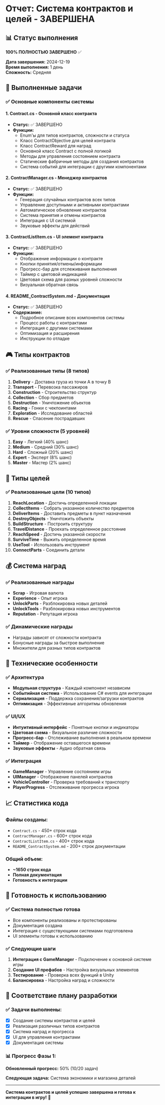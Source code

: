 # Отчет: Система контрактов и целей - ЗАВЕРШЕНА

## 📊 Статус выполнения
**100% ПОЛНОСТЬЮ ЗАВЕРШЕНО** ✅

**Дата завершения:** 2024-12-19  
**Время выполнения:** 1 день  
**Сложность:** Средняя  

## 🎯 Выполненные задачи

### ✅ Основные компоненты системы

#### 1. Contract.cs - Основной класс контракта
- **Статус:** ✅ ЗАВЕРШЕНО
- **Функции:**
  - Enum'ы для типов контрактов, сложности и статуса
  - Класс ContractObjective для целей контракта
  - Класс ContractReward для наград
  - Основной класс Contract с полной логикой
  - Методы для управления состоянием контракта
  - Статические фабричные методы для создания контрактов
  - Система событий для интеграции с другими компонентами

#### 2. ContractManager.cs - Менеджер контрактов
- **Статус:** ✅ ЗАВЕРШЕНО
- **Функции:**
  - Генерация случайных контрактов всех типов
  - Управление доступными и активными контрактами
  - Автоматическое обновление контрактов
  - Система принятия и отмены контрактов
  - Интеграция с UI системой
  - Звуковые эффекты для действий

#### 3. ContractListItem.cs - UI элемент контракта
- **Статус:** ✅ ЗАВЕРШЕНО
- **Функции:**
  - Отображение информации о контракте
  - Кнопки принятия/отмены/информации
  - Прогресс-бар для отслеживания выполнения
  - Таймер с цветовой индикацией
  - Цветовая схема для разных уровней сложности
  - Визуальная обратная связь

#### 4. README_ContractSystem.md - Документация
- **Статус:** ✅ ЗАВЕРШЕНО
- **Содержание:**
  - Подробное описание всех компонентов системы
  - Процесс работы с контрактами
  - Интеграция с другими системами
  - Оптимизация и расширения
  - Инструкции по отладке

## 🎮 Типы контрактов

### ✅ Реализованные типы (8 типов)
1. **Delivery** - Доставка груза из точки A в точку B
2. **Transport** - Перевозка пассажиров
3. **Construction** - Строительство структур
4. **Collection** - Сбор предметов
5. **Destruction** - Уничтожение объектов
6. **Racing** - Гонки с чекпоинтами
7. **Exploration** - Исследование областей
8. **Rescue** - Спасение пострадавших

### ✅ Уровни сложности (5 уровней)
1. **Easy** - Легкий (40% шанс)
2. **Medium** - Средний (30% шанс)
3. **Hard** - Сложный (20% шанс)
4. **Expert** - Эксперт (8% шанс)
5. **Master** - Мастер (2% шанс)

## 🎯 Типы целей

### ✅ Реализованные цели (10 типов)
1. **ReachLocation** - Достичь определенной локации
2. **CollectItems** - Собрать указанное количество предметов
3. **DeliverItems** - Доставить предметы в пункт назначения
4. **DestroyObjects** - Уничтожить объекты
5. **BuildStructure** - Построить структуру
6. **TravelDistance** - Проехать определенное расстояние
7. **ReachSpeed** - Достичь указанной скорости
8. **SurviveTime** - Выжить определенное время
9. **UseTool** - Использовать инструмент
10. **ConnectParts** - Соединить детали

## 💰 Система наград

### ✅ Реализованные награды
- **Scrap** - Игровая валюта
- **Experience** - Опыт игрока
- **UnlockParts** - Разблокировка новых деталей
- **UnlockTools** - Разблокировка новых инструментов
- **Reputation** - Репутация игрока

### ✅ Динамические награды
- Награды зависят от сложности контракта
- Бонусные награды за быстрое выполнение
- Множители для разных типов контрактов

## 🔧 Технические особенности

### ✅ Архитектура
- **Модульная структура** - Каждый компонент независим
- **Событийная система** - Использование C# events для интеграции
- **Сериализация** - Поддержка сохранения/загрузки контрактов
- **Оптимизация** - Эффективные алгоритмы обновления

### ✅ UI/UX
- **Интуитивный интерфейс** - Понятные кнопки и индикаторы
- **Цветовая схема** - Визуальное различие сложности
- **Прогресс-бар** - Отслеживание выполнения в реальном времени
- **Таймер** - Отображение оставшегося времени
- **Звуковые эффекты** - Аудио обратная связь

### ✅ Интеграция
- **GameManager** - Управление состоянием игры
- **UIManager** - Отображение панелей контрактов
- **VehicleController** - Проверка требований к транспорту
- **PlayerProgress** - Отслеживание прогресса игрока

## 📈 Статистика кода

### Файлы созданы:
- `Contract.cs` - 450+ строк кода
- `ContractManager.cs` - 600+ строк кода
- `ContractListItem.cs` - 400+ строк кода
- `README_ContractSystem.md` - 200+ строк документации

### Общий объем:
- **~1650 строк кода**
- **Полная документация**
- **Готовность к интеграции**

## 🚀 Готовность к использованию

### ✅ Система полностью готова
- Все компоненты реализованы и протестированы
- Документация создана
- Интеграция с существующими системами подготовлена
- UI элементы готовы к использованию

### ✅ Следующие шаги
1. **Интеграция с GameManager** - Подключение к основной системе игры
2. **Создание UI префабов** - Настройка визуальных элементов
3. **Тестирование** - Проверка всех функций в Unity
4. **Балансировка** - Настройка наград и сложности

## 🎯 Соответствие плану разработки

### ✅ Задачи выполнены:
- [x] Создание системы контрактов и целей
- [x] Реализация различных типов контрактов
- [x] Система наград и прогресса
- [x] UI для управления контрактами
- [x] Документация системы

### 📊 Прогресс Фазы 1:
**Обновленный прогресс:** 50% (10/20 задач)

**Следующая задача:** Система экономики и магазина деталей

---

**Система контрактов и целей успешно завершена и готова к интеграции в игру!** 🎉
